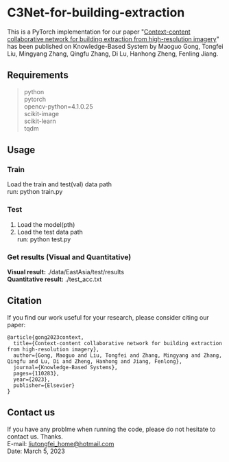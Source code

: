 # C3Net-for-building-extraction

This is a PyTorch implementation for our paper "[Context-content collaborative network for building extraction from high-resolution imagery](https://www.sciencedirect.com/science/article/abs/pii/S0950705123000333)" has been published on Knowledge-Based System by Maoguo Gong, Tongfei Liu, Mingyang Zhang, Qingfu Zhang, Di Lu, Hanhong Zheng, Fenling Jiang.

## Requirements
>python  
pytorch  
opencv-python=4.1.0.25  
scikit-image  
scikit-learn   
tqdm  

## Usage
### Train
Load the train and test(val) data path  
run: python train.py  

### Test
1. Load the model(pth)  
2. Load the test data path  
run: python test.py  

### Get results (Visual and Quantitative)
**Visual result:** ./data/EastAsia/test/results  
**Quantitative result:** ./test_acc.txt   

## Citation
If you find our work useful for your research, please consider citing our paper:  
```
@article{gong2023context,
  title={Context-content collaborative network for building extraction from high-resolution imagery},
  author={Gong, Maoguo and Liu, Tongfei and Zhang, Mingyang and Zhang, Qingfu and Lu, Di and Zheng, Hanhong and Jiang, Fenlong},
  journal={Knowledge-Based Systems},
  pages={110283},
  year={2023},
  publisher={Elsevier}
}
```

## Contact us 
If you have any problme when running the code, please do not hesitate to contact us. Thanks.  
E-mail: liutongfei_home@hotmail.com  
Date: March 5, 2023  
